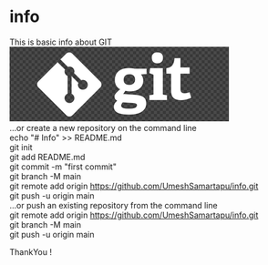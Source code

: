 # info
This is basic info about GIT
<br>
<img src="Img/Git.png">
<br>
…or create a new repository on the command line<br>
echo "# Info" >> README.md<br>
git init<br>
git add README.md<br>
git commit -m "first commit"<br>
git branch -M main<br>
git remote add origin https://github.com/UmeshSamartapu/info.git<br>
git push -u origin main<br>
…or push an existing repository from the command line<br>
git remote add origin https://github.com/UmeshSamartapu/info.git<br>
git branch -M main<br>
git push -u origin main<br>

ThankYou !
